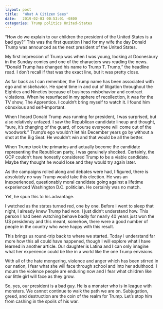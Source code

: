 ```yaml
---
layout: post
title:  "What A Citizen Sees"
date:   2019-02-03 00:53:01 -0800
categories: Trump politics United-States
---
```

“How do we explain to our children the president of the United States is a bad guy?” This was the first question I had for my wife the day Donald Trump was announced as the next president of the United States.

My first impression of Trump was when I was young, looking at Doonesbury in the Sunday comics and one of the characters was reading the news. “Donald Trump has changed his name to Trump T. Trump,” the headline read. I don’t recall if that was the exact line, but it was pretty close.

As far back as I can remember, the Trump name has been associated with ego and misbehavior. He spent time in and out of litigation throughout the Eighties and Nineties because of business misbehavior and contract violations. When he resurfaced in my sphere of recollection, it was for the TV show, The Apprentice. I couldn’t bring myself to watch it. I found him obnoxious and self-important.

When I heard Donald Trump was running for president, I was surprised, but also relatively unfazed. I saw the Republican candidate lineup and thought, “sure, it’s changing of the guard, of course everyone will come out of the woodwork.” Trump’s ego wouldn’t let his December years go by without a shot at the Big Seat. He wouldn’t win and that would be all the better.

When Trump took the primaries and actually become the candidate representing the Republican party, I was genuinely shocked. Certainly, the GOP couldn’t have honestly considered Trump to be a viable candidate. Maybe they thought he would lose and they would try again later.

As the campaigns rolled along and debates were had, I figured, there is absolutely no way Trump would take this election. He was an inexperienced, questionably moral candidate going against a lifetime experienced Washington D.C. politician. He certainly was no match.

Yet, he spun this to his advantage.

I watched as the states turned red, one by one. Before I went to sleep that night, I already knew Trump had won. I just didn’t understand how. This person I had been watching behave badly for nearly 40 years just won the US presidency and this meant, somehow, there were a good number of people in the country who were happy with this result.

This brings us round-trip back to where we started. Today I understand far more how this all could have happened, though I will explore what I have learned in another article. Our daughter is Latina and I can only imagine what her experience could be like in a world like the one Trump envisions.

With all of the hate mongering, violence and anger which has been stirred in our nation, I fear what she will face through school and into her adulthood. I mourn the violence people are enduring now and I fear what children like our little girl will face as they grow.

So, yes, our president is a bad guy. He is a monster who is in league with monsters. We cannot continue to walk the path we are on. Subjugation, greed, and destruction are the coin of the realm for Trump. Let’s stop him from cashing in the spoils of his war.